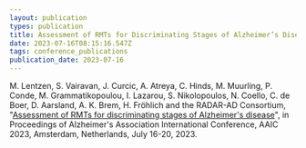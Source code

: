 ```yaml
---
layout: publication
types: publication
title: Assessment of RMTs for Discriminating Stages of Alzheimer’s Disease
date: 2023-07-16T08:15:16.547Z
tags: conference_publications
publication_date: 2023-07-16
---
```

M. Lentzen, S. Vairavan, J. Curcic, A. Atreya, C. Hinds, M. Muurling, P. Conde, M. Grammatikopoulou, I. Lazarou, S. Nikolopoulos, N. Coello, C. de Boer, D. Aarsland, A. K. Brem, H. Fröhlich and the RADAR-AD Consortium, "[Assessment of RMTs for discriminating stages of Alzheimer's disease](https://doi.org/10.1002/alz.076856)", in Proceedings of Alzheimer's Association International Conference, AAIC 2023, Amsterdam, Netherlands, July 16-20, 2023.